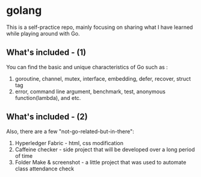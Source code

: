 # golang
This is a self-practice repo, mainly focusing on sharing what I have learned while playing around with Go.

## What's included - (1)
You can find the basic and unique characteristics of Go such as : 
  1) goroutine, channel, mutex, interface, embedding, defer, recover, struct tag
  2) error, command line argument, benchmark, test, anonymous function(lambda), and etc.

## What's included - (2)
Also, there are a few "not-go-related-but-in-there": 
  1) Hyperledger Fabric - html, css modification  
  2) Caffeine checker - side project that will be developed over a long period of time 
  3) Folder Make & screenshot - a little project that was used to automate class attendance check
